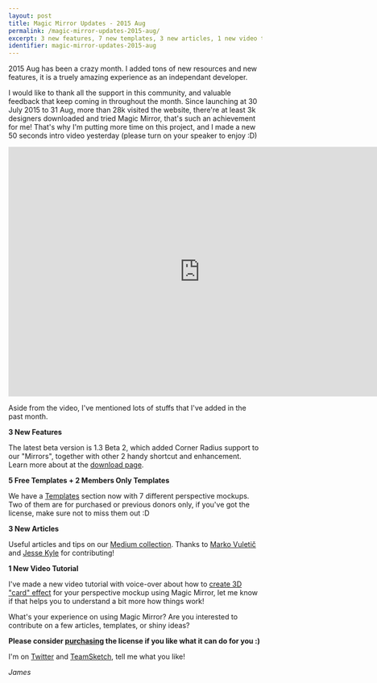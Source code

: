 ```yaml
---
layout: post
title: Magic Mirror Updates - 2015 Aug
permalink: /magic-mirror-updates-2015-aug/
excerpt: 3 new features, 7 new templates, 3 new articles, 1 new video tutorial.
identifier: magic-mirror-updates-2015-aug
---
```


2015 Aug has been a crazy month. I added tons of new resources and new features, it is a truely amazing experience as an independant developer.

I would like to thank all the support in this community, and valuable
feedback that keep coming in throughout the month. Since launching at
30 July 2015 to 31 Aug, more than 28k visited the website, there're at
least 3k designers downloaded and tried Magic Mirror, that's such an
achievement for me! That's why I'm putting more time on this project, and I
made a new 50 seconds intro video yesterday (please turn on your speaker to enjoy :D)

<iframe width="760" height="496"
src="https://www.youtube.com/embed/b2bwysoKWgU" frameborder="0"
allowfullscreen></iframe>

Aside from the video, I've mentioned lots of stuffs that I've added in the
past month.

**3 New Features**

The latest beta version is 1.3 Beta 2, which added Corner Radius support
to our "Mirrors", together with other 2 handy shortcut and enhancement.
Learn more about at the [download
page](http://magicmirror.design/beta/v1.3/).


**5 Free Templates + 2 Members Only Templates**

We have a [Templates](http://magicmirror.design/templates/) section now with 7 different perspective mockups.
Two of them are for purchased or previous donors only, if you've got the
license, make sure not to miss them out :D

**3 New Articles**

Useful articles and tips on our [Medium
collection](http://%20https://medium.com/perspective-design-in-sketch). Thanks to [Marko
Vuletič](http://twitter.com/@markoxvee) and [Jesse Kyle](http://twitter.com/@designtether) for contributing!

**1 New Video Tutorial**

I've made a new video tutorial with voice-over about how to [create 3D
"card" effect](http://magicmirror.design/videos/) for your perspective mockup using Magic Mirror, let me know if that helps you to understand a bit more how things work!

What's your experience on using Magic Mirror? Are you interested to contribute on a few articles, templates, or shiny ideas?

**Please consider [purchasing](http://magicmirror.design/purchase/) the license if you like what it can do for you :)**

I'm on [Twitter](http://twitter.com/@jamztang) and [TeamSketch](https://teamsketch.slack.com/team/jamztang), tell me what you like!

_James_

